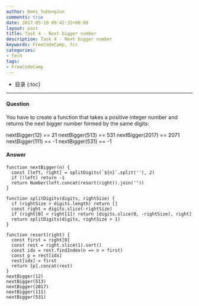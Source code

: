 ```yaml
---
author: Demi_YuHongJun
comments: true
date: 2017-05-19 09:42:32+00:00
layout: post
title: Task 4 - Next bigger number
description: Task 4 - Next bigger number
keywords: FreeCodeCamp, fcc
categories:
- Tech
tags:
- FreeCodeCamp
---
```

* 目录
{:toc}
---
#### Question
You have to create a function that takes a positive integer number and returns the next bigger number formed by the same digits:

  nextBigger(12) == 21
  nextBigger(513) == 531
  nextBigger(2017) == 2071
  nextBigger(111) == -1
  nextBigger(531) == -1


#### Answer

```
function nextBigger(n) {
  const [left, right] = splitDigits(`${n}`.split(''), 2)
  if (!left) return -1
  return Number(left.concat(resort(right)).join(''))
}

function splitDigits(digits, rightSize) {
  if (rightSize > digits.length) return []
  const right = digits.slice(-rightSize)
  if (right[0] < right[1]) return [digits.slice(0, -rightSize), right]
  return splitDigits(digits, rightSize + 1)
}

function resort(right) {
  const first = right[0]
  const rest = right.slice(1).sort()
  const idx = rest.findIndex(n => n > first)
  const p = rest[idx]
  rest[idx] = first
  return [p].concat(rest)
}
nextBigger(12)
nextBigger(513)
nextBigger(2017)
nextBigger(111)
nextBigger(531)
```


